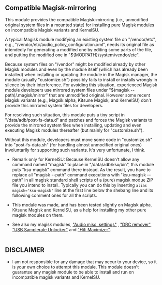 ## Compatible Magisk-mirroring
This module provides the compatible Magisk-mirroring (i.e., unmodified original system files in a mounted state) for installing pure Magisk modules on incompatible Magisk variants and KernelSU. 
<br/>

A typical Magisk module modifying an existing system file on "/vendor/etc", e.g., "/vendor/etc/audio_policy_configuration.xml", needs its original file as intendedly for generating a modified one by editing some parts of the file, and putting the modified one in "${MODPATH}/system/vendor/etc".

Because system files on "/vendor" might be modified already by other Magisk modules and even by the module itself (which has already been installed) when installing or updating the module in the Magisk manager, the module (usually "customize.sh") possibly fails to install or installs wrongly in silence by their interference. For avoiding this situation, experienced Magisk module developers use mirrored system files under "$(magisk --path)/.magisk/mirror" that are unmodified original. However some recent Magisk variants (e.g., Magsik alpha, Kitsune Magisk, and KernelSU) don't provide this mirrored system files for developers.

For resolving such situation, this module puts a tiny script in "/data/adb/post-fs-data.d" and patches and forces the Magisk variants to provide the mirrored system files when installing, updating and even executing Magisk modules thereafter (but mainly for "customize.sh").

Without this module, developers must move some code in "customize.sh" into "post-fs-data.sh" (for handling almost unmodified original ones) involuntarily for supporting such variants. It's very unfortunate, I think.
<br/>

* Remark only for KernelSU: Because KernelSU doesn't allow any command named "magisk" to place in "/data/adb/ksu/bin", this module puts "ksu-magisk" command there instead. As the result, you have to replace all "magisk --path" command executions with "ksu-magisk --path" in all magisk standard shell scripts of a (pure) magisk modue ZIP file you intend to install. Typically you can do this by inserting `alias magisk='ksu-magisk'` line at the first line below the shebang line and its following comment ones for all the scripts.

* This module was made, and has been tested slightly on Magisk alpha, Kitsune Magisk and KernelSU, as a help for installing my other pure magisk modules on them.

* See also my magisk modules, ["Audio misc. settings"](https://github.com/Magisk-Modules-Alt-Repo/audio-misc-settings) , ["DRC remover"](https://github.com/Magisk-Modules-Alt-Repo/drc-remover), ["USB Samplerate Unlocker"](https://github.com/Magisk-Modules-Alt-Repo/usb-samplerate-unlocker) and ["Hifi Maximizer"](https://github.com/yzyhk904/hifi-maximizer-mod).
<br/><br/>

## DISCLAIMER

* I am not responsible for any damage that may occur to your device, so it is your own choice to attempt this module. This module doesn't guarantee any magisk module to be able to install and run on incompatible magisk variants and KernelSU.
<br/>

##
